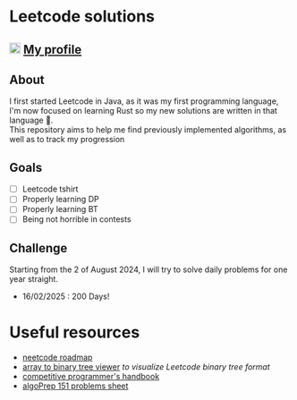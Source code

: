 # Leetcode solutions
## <img src="https://zupimages.net/up/21/08/l0ho.png" width="20" height="20">  [My profile](https://leetcode.com/dirdr/)
## About
I first started Leetcode in Java, as it was my first programming language, I'm now focused on learning Rust so my new solutions are written in that language 🦀. \
This repository aims to help me find previously implemented algorithms, as well as to track my progression

## Goals
- [ ] Leetcode tshirt
- [ ] Properly learning DP
- [ ] Properly learning BT
- [ ] Being not horrible in contests

## Challenge
Starting from the 2 of August 2024, I will try to solve daily problems for one year straight.
- 16/02/2025 : 200 Days!

# Useful resources
- [neetcode roadmap](https://neetcode.io/roadmap)
- [array to binary tree viewer](https://eniac00.github.io/btv/) _to visualize Leetcode binary tree format_
- [competitive programmer's handbook](https://cses.fi/book/book.pdf)
- [algoPrep 151 problems sheet](https://docs.google.com/spreadsheets/d/1kyHfGGaLTzWspcqMUUS5Httmip7t8LJB0P-uPrRLGos/edit#gid=0)
